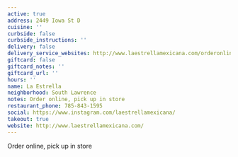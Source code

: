```yaml
---
active: true
address: 2449 Iowa St D
cuisine: ''
curbside: false
curbside_instructions: ''
delivery: false
delivery_service_websites: http://www.laestrellamexicana.com/orderonline
giftcard: false
giftcard_notes: ''
giftcard_url: ''
hours: ''
name: La Estrella
neighborhood: South Lawrence
notes: Order online, pick up in store
restaurant_phone: 785-843-1595
social: https://www.instagram.com/laestrellamexicana/
takeout: true
website: http://www.laestrellamexicana.com/
---
```


Order online, pick up in store